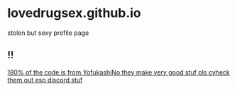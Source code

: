 # lovedrugsex.github.io
stolen but sexy profile page
## !!
[180% of the code is from YofukashiNo they make very good stuf pls cvheck them out esp discord stuf](https://github.com/YofukashiNo)
